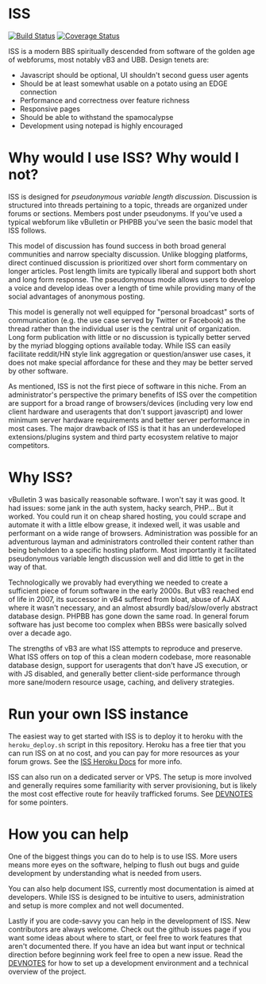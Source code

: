 # ISS
[![Build Status](https://travis-ci.org/Lanny/ISS.svg?branch=master)](https://travis-ci.org/Lanny/ISS)
[![Coverage Status](https://coveralls.io/repos/github/Lanny/ISS/badge.svg?branch=master)](https://coveralls.io/github/Lanny/ISS?branch=master)

ISS is a modern BBS spiritually descended from software of the golden age of webforums, most notably vB3 and UBB. Design tenets are:

- Javascript should be optional, UI shouldn't second guess user agents
- Should be at least somewhat usable on a potato using an EDGE connection
- Performance and correctness over feature richness
- Responsive pages
- Should be able to withstand the spamocalypse 
- Development using notepad is highly encouraged

# Why would I use ISS? Why would I not?

ISS is designed for _pseudonymous variable length discussion_. Discussion is structured into threads pertaining to a topic, threads are organized under forums or sections. Members post under pseudonyms. If you've used a typical webforum like vBulletin or PHPBB you've seen the basic model that ISS follows.

This model of discussion has found success in both broad general communities and narrow specialty discussion. Unlike blogging platforms, direct continued discussion is prioritized over short form commentary on longer articles. Post length limits are typically liberal and support both short and long form response. The pseudonymous mode allows users to develop a voice and develop ideas over a length of time while providing many of the social advantages of anonymous posting.

This model is generally not well equipped for "personal broadcast" sorts of communication (e.g. the use case served by Twitter or Facebook) as the thread rather than the individual user is the central unit of organization. Long form publication with little or no discussion is typically better served by the myriad blogging options available today. While ISS can easily facilitate reddit/HN style link aggregation or question/answer use cases, it does not make special affordance for these and they may be better served by other software.

As mentioned, ISS is not the first piece of software in this niche. From an administrator's perspective the primary benefits of ISS over the competition are support for a broad range of browsers/devices (including very low end client hardware and useragents that don't support javascript) and lower minimum server hardware requirements and better server performance in most cases. The major drawback of ISS is that it has an underdeveloped extensions/plugins system and third party ecosystem relative to major competitors.

# Why ISS?

vBulletin 3 was basically reasonable software. I won't say it was good. It had issues: some jank in the auth system, hacky search, PHP... But it worked. You could run it on cheap shared hosting, you could scrape and automate it with a little elbow grease, it indexed well, it was usable and performant on a wide range of browsers. Administration was possible for an adventurous layman and administrators controlled their content rather than being beholden to a specific hosting platform. Most importantly it facilitated pseudonymous variable length discussion well and did little to get in the way of that.

Technologically we provably had everything we needed to create a sufficient piece of forum software in the early 2000s. But vB3 reached end of life in 2007, its successor in vB4 suffered from bloat, abuse of AJAX where it wasn't necessary, and an almost absurdly bad/slow/overly abstract database design. PHPBB has gone down the same road. In general forum software has just become too complex when BBSs were basically solved over a decade ago.

The strengths of vB3 are what ISS attempts to reproduce and preserve. What ISS offers on top of this a clean modern codebase, more reasonable database design, support for useragents that don't have JS execution, or with JS disabled, and generally better client-side performance through more sane/modern resource usage, caching, and delivery strategies.

# Run your own ISS instance

The easiest way to get started with ISS is to deploy it to heroku with the `heroku_deploy.sh` script in this repository. Heroku has a free tier that you can run ISS on at no cost, and you can pay for more resources as your forum grows. See the [ISS Heroku Docs](../docs/HEROKU.md) for more info.

ISS can also run on a dedicated server or VPS. The setup is more involved and generally requires some familiarity with server provisioning, but is likely the most cost effective route for heavily trafficked forums. See [DEVNOTES](../docs/DEVNOTES.md) for some pointers.

# How you can help

One of the biggest things you can do to help is to use ISS. More users means more eyes on the software, helping to flush out bugs and guide development by understanding what is needed from users.

You can also help document ISS, currently most documentation is aimed at developers. While ISS is designed to be intuitive to users, administration and setup is more complex and not well documented.

Lastly if you are code-savvy you can help in the development of ISS. New contributors are always welcome. Check out the github issues page if you want some ideas about where to start, or feel free to work features that aren't documented there. If you have an idea but want input or technical direction before beginning work feel free to open a new issue. Read the [DEVNOTES](../docs/DEVNOTES.md) for how to set up a development environment and a technical overview of the project.
